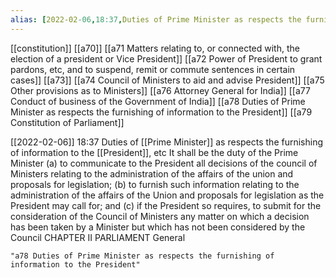 ```yaml
---
alias: [2022-02-06,18:37,Duties of Prime Minister as respects the furnishing of information to the President]
---
```

[[constitution]] [[a70]] [[a71 Matters relating to, or connected with, the election of a president or Vice President]] [[a72 Power of President to grant pardons, etc, and to suspend, remit or commute sentences in certain cases]] [[a73]] [[a74 Council of Ministers to aid and advise President]] [[a75 Other provisions as to Ministers]] [[a76 Attorney General for India]] [[a77 Conduct of business of the Government of India]] [[a78 Duties of Prime Minister as respects the furnishing of information to the President]] [[a79 Constitution of Parliament]]

[[2022-02-06]] 18:37
Duties of [[Prime Minister]] as respects the furnishing of information to the [[President]], etc It shall be the duty of the Prime Minister
(a) to communicate to the President all decisions of the council of Ministers relating to the administration of the affairs of the union and proposals for legislation;
(b) to furnish such information relating to the administration of the affairs of the Union and proposals for legislation as the President may call for; and
(c) if the President so requires, to submit for the consideration of the Council of Ministers any matter on which a decision has been taken by a Minister but which has not been considered by the Council CHAPTER II PARLIAMENT General
```query 2022-03-26 18:00
"a78 Duties of Prime Minister as respects the furnishing of information to the President"
```